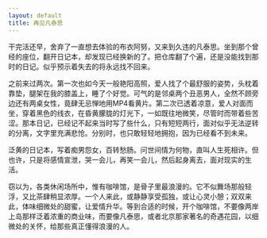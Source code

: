 ```yaml
---
layout: default
title: 再见凡泰思
---
```

干完活还早，舍弃了一直想去体验的布衣阿努，又来到久违的凡泰思。坐到那个曾经的座位，翻开日记本，却发现已经换新的了。把仓库翻了个遍，还是没能找到那时的日记。似乎预示着失去的将永远找不回来。

之前来过两次。第一次也如今天一般艳阳高照，爱人找了个最舒服的姿势，头枕着靠垫，腿架在我的膝盖上，睡了个好觉。可气的是邻桌两个丑恶男人，全然不顾旁边还有两桌女性，竟肆无忌惮地用MP4看黄片。第二次已透着凉意，爱人对面而坐，穿着黑色的线衣，在昏黄朦胧的灯光下，一如既往地微笑，尽管时而带着些苦涩。那本日记，已经记不起来当时写了些什么，只有短短两行，面对似乎无法逆转的分离，文字里充满悲怆。分别时，也只敢轻轻地拥抱，因为已经看不到未来。

泛黄的日记本，写着痴男怨女，百转愁肠。问世间情为何物，直叫人生死相许。但也许，只是将感情宣泄，哭一会儿，再笑一会儿，然后起身离去，面对现实的生活。

窃以为，各类休闲场所中，惟有咖啡馆，是骨子里最浪漫的。它不似舞场那般轻浮，又比茶肆稍显浓厚。一个人来此，或静静享受孤独，或让心灵小憩；双双来此，体味细微处的甜蜜，让爱情升华。等到合适的时候，开个咖啡馆，不要像两岸上岛那样泛着浓重的商业味，而要像凡泰思，或者北京那家著名的奇遇花园，以细微处的关怀，给那些真正懂得浪漫的人。
